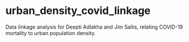 # urban_density_covid_linkage
Data linkage analysis for Deepti Adlakha and Jim Sallis, relating COVID-19 mortality to urban population density.
